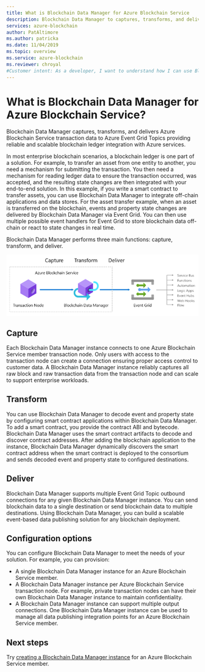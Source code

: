 ```yaml
---
title: What is Blockchain Data Manager for Azure Blockchain Service
description: Blockchain Data Manager to captures, transforms, and delivers blockchain data to Event Grid Topics.
services: azure-blockchain
author: PatAltimore
ms.author: patricka
ms.date: 11/04/2019
ms.topic: overview
ms.service: azure-blockchain
ms.reviewer: chroyal
#Customer intent: As a developer, I want to understand how I can use Blockchain Data Manager to get data from a blockchain ledger.
---
```

# What is Blockchain Data Manager for Azure Blockchain Service?

Blockchain Data Manager captures, transforms, and delivers Azure Blockchain Service transaction data to Azure Event Grid Topics providing reliable and scalable blockchain ledger integration with Azure services.

In most enterprise blockchain scenarios, a blockchain ledger is one part of a solution. For example, to transfer an asset from one entity to another, you need a mechanism for submitting the transaction. You then need a mechanism for reading ledger data to ensure the transaction occurred, was accepted, and the resulting state changes are then integrated with your end-to-end solution. In this example, if you write a smart contract to transfer assets, you can use Blockchain Data Manager to integrate off-chain applications and data stores. For the asset transfer example, when an asset is transferred on the blockchain, events and property state changes are delivered by Blockchain Data Manager via Event Grid. You can then use multiple possible event handlers for Event Grid to store blockchain data off-chain or react to state changes in real time.

Blockchain Data Manager performs three main functions: capture, transform, and deliver.

![Blockchain Data Manager functions](./media/data-manager/functions.png)

## Capture

Each Blockchain Data Manager instance connects to one Azure Blockchain Service member transaction node. Only users with access to the transaction node can create a connection ensuring proper access control to customer data. A Blockchain Data Manager instance reliably captures all raw block and raw transaction data from the transaction node and can scale to support enterprise workloads.

## Transform

You can use Blockchain Data Manager to decode event and property state by configuring smart contract applications within Blockchain Data Manager. To add a smart contract, you provide the contract ABI and bytecode. Blockchain Data Manager uses the smart contract artifacts to decode and discover contract addresses. After adding the blockchain application to the instance, Blockchain Data Manager dynamically discovers the smart contract address when the smart contract is deployed to the consortium and sends decoded event and property state to configured destinations.

## Deliver

Blockchain Data Manager supports multiple Event Grid Topic outbound connections for any given Blockchain Data Manager instance. You can send blockchain data to a single destination or send blockchain data to multiple destinations. Using Blockchain Data Manager, you can build a scalable event-based data publishing solution for any blockchain deployment.

## Configuration options

You can configure Blockchain Data Manager to meet the needs of your solution. For example, you can provision:

* A single Blockchain Data Manager instance for an Azure Blockchain Service member.
* A Blockchain Data Manager instance per Azure Blockchain Service transaction node. For example, private transaction nodes can have their own Blockchain Data Manager instance to maintain confidentiality.
* A Blockchain Data Manager instance can support multiple output connections. One Blockchain Data Manager instance can be used to manage all data publishing integration points for an Azure Blockchain Service member.

## Next steps

Try [creating a Blockchain Data Manager instance](data-manager-portal.md) for an Azure Blockchain Service member.
